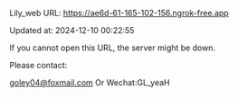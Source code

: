 Lily_web URL: https://ae6d-61-165-102-156.ngrok-free.app

Updated at: 2024-12-10 00:22:55

If you cannot open this URL, the server might be down.

Please contact: 

goley04@foxmail.com Or Wechat:GL_yeaH
